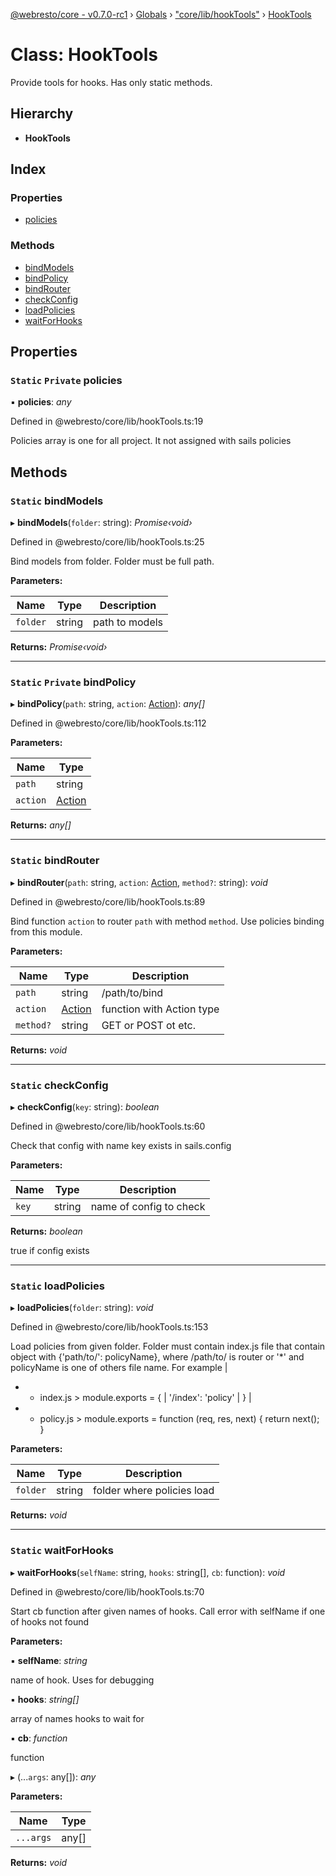 [@webresto/core - v0.7.0-rc1](../README.md) › [Globals](../globals.md) › ["core/lib/hookTools"](../modules/_core_lib_hooktools_.md) › [HookTools](_core_lib_hooktools_.hooktools.md)

# Class: HookTools

Provide tools for hooks. Has only static methods.

## Hierarchy

* **HookTools**

## Index

### Properties

* [policies](_core_lib_hooktools_.hooktools.md#static-private-policies)

### Methods

* [bindModels](_core_lib_hooktools_.hooktools.md#static-bindmodels)
* [bindPolicy](_core_lib_hooktools_.hooktools.md#static-private-bindpolicy)
* [bindRouter](_core_lib_hooktools_.hooktools.md#static-bindrouter)
* [checkConfig](_core_lib_hooktools_.hooktools.md#static-checkconfig)
* [loadPolicies](_core_lib_hooktools_.hooktools.md#static-loadpolicies)
* [waitForHooks](_core_lib_hooktools_.hooktools.md#static-waitforhooks)

## Properties

### `Static` `Private` policies

▪ **policies**: *any*

Defined in @webresto/core/lib/hookTools.ts:19

Policies array is one for all project. It not assigned with sails policies

## Methods

### `Static` bindModels

▸ **bindModels**(`folder`: string): *Promise‹void›*

Defined in @webresto/core/lib/hookTools.ts:25

Bind models from folder. Folder must be full path.

**Parameters:**

Name | Type | Description |
------ | ------ | ------ |
`folder` | string | path to models  |

**Returns:** *Promise‹void›*

___

### `Static` `Private` bindPolicy

▸ **bindPolicy**(`path`: string, `action`: [Action](../modules/_core_lib_hooktools_.md#action)): *any[]*

Defined in @webresto/core/lib/hookTools.ts:112

**Parameters:**

Name | Type |
------ | ------ |
`path` | string |
`action` | [Action](../modules/_core_lib_hooktools_.md#action) |

**Returns:** *any[]*

___

### `Static` bindRouter

▸ **bindRouter**(`path`: string, `action`: [Action](../modules/_core_lib_hooktools_.md#action), `method?`: string): *void*

Defined in @webresto/core/lib/hookTools.ts:89

Bind function `action` to router `path` with method `method`. Use policies binding from this module.

**Parameters:**

Name | Type | Description |
------ | ------ | ------ |
`path` | string | /path/to/bind |
`action` | [Action](../modules/_core_lib_hooktools_.md#action) | function with Action type |
`method?` | string | GET or POST ot etc.  |

**Returns:** *void*

___

### `Static` checkConfig

▸ **checkConfig**(`key`: string): *boolean*

Defined in @webresto/core/lib/hookTools.ts:60

Check that config with name key exists in sails.config

**Parameters:**

Name | Type | Description |
------ | ------ | ------ |
`key` | string | name of config to check |

**Returns:** *boolean*

true if config exists

___

### `Static` loadPolicies

▸ **loadPolicies**(`folder`: string): *void*

Defined in @webresto/core/lib/hookTools.ts:153

Load policies from given folder.
Folder must contain index.js file that contain object with {'path/to/': policyName}, where /path/to/ is router or '*'
and policyName is one of others file name.
For example
|
* - index.js > module.exports = {
|                '/index': 'policy'
|              }
|
* - policy.js > module.exports = function (req, res, next) {
                   return next();
                }

**Parameters:**

Name | Type | Description |
------ | ------ | ------ |
`folder` | string | folder where policies load  |

**Returns:** *void*

___

### `Static` waitForHooks

▸ **waitForHooks**(`selfName`: string, `hooks`: string[], `cb`: function): *void*

Defined in @webresto/core/lib/hookTools.ts:70

Start cb function after given names of hooks. Call error with selfName if one of hooks not found

**Parameters:**

▪ **selfName**: *string*

name of hook. Uses for debugging

▪ **hooks**: *string[]*

array of names hooks to wait for

▪ **cb**: *function*

function

▸ (...`args`: any[]): *any*

**Parameters:**

Name | Type |
------ | ------ |
`...args` | any[] |

**Returns:** *void*
